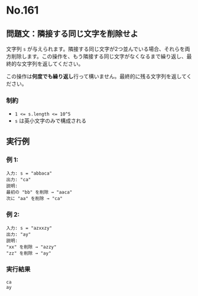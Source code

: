 # No.161

## 問題文：隣接する同じ文字を削除せよ

文字列 `s` が与えられます。隣接する同じ文字が2つ並んでいる場合、それらを両方削除します。この操作を、もう隣接する同じ文字がなくなるまで繰り返し、最終的な文字列を返してください。

この操作は**何度でも繰り返し**行って構いません。最終的に残る文字列を返してください。

### 制約

* `1 <= s.length <= 10^5`
* `s` は英小文字のみで構成される

## 実行例

### 例 1:

```
入力: s = "abbaca"
出力: "ca"
説明:
最初の "bb" を削除 → "aaca"
次に "aa" を削除 → "ca"
```

### 例 2:

```
入力: s = "azxxzy"
出力: "ay"
説明:
"xx" を削除 → "azzy"
"zz" を削除 → "ay"
```

### 実行結果

```
ca
ay
```
